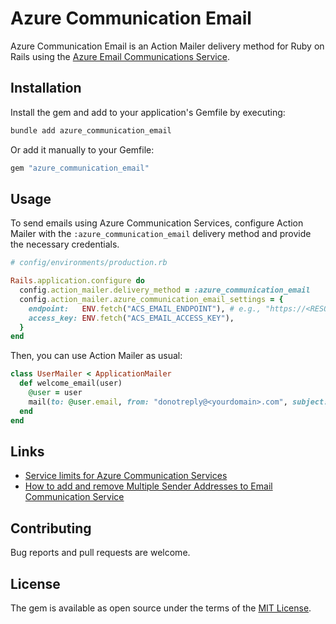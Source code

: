 # Azure Communication Email

Azure Communication Email is an Action Mailer delivery method for Ruby on Rails using the [Azure Email Communications Service](https://learn.microsoft.com/en-us/azure/communication-services/quickstarts/email/create-email-communication-resource?pivots=platform-azp).

## Installation

Install the gem and add to your application's Gemfile by executing:

```bash
bundle add azure_communication_email
```

Or add it manually to your Gemfile:

```ruby
gem "azure_communication_email"
```

## Usage

To send emails using Azure Communication Services, configure Action Mailer with the `:azure_communication_email` delivery method and provide the necessary credentials.

```ruby
# config/environments/production.rb

Rails.application.configure do
  config.action_mailer.delivery_method = :azure_communication_email
  config.action_mailer.azure_communication_email_settings = {
    endpoint:   ENV.fetch("ACS_EMAIL_ENDPOINT"), # e.g., "https://<RESOURCE_NAME>.communication.azure.com"
    access_key: ENV.fetch("ACS_EMAIL_ACCESS_KEY"),
  }
end
```

Then, you can use Action Mailer as usual:

```ruby
class UserMailer < ApplicationMailer
  def welcome_email(user)
    @user = user
    mail(to: @user.email, from: "donotreply@<yourdomain>.com", subject: "Hello World!")
  end
end
```

## Links

- [Service limits for Azure Communication Services](https://learn.microsoft.com/en-us/azure/communication-services/concepts/service-limits#email)
- [How to add and remove Multiple Sender Addresses to Email Communication Service](https://learn.microsoft.com/en-us/azure/communication-services/quickstarts/email/add-multiple-senders?pivots=platform-azp)

## Contributing

Bug reports and pull requests are welcome.

## License

The gem is available as open source under the terms of the [MIT License](https://opensource.org/licenses/MIT).
